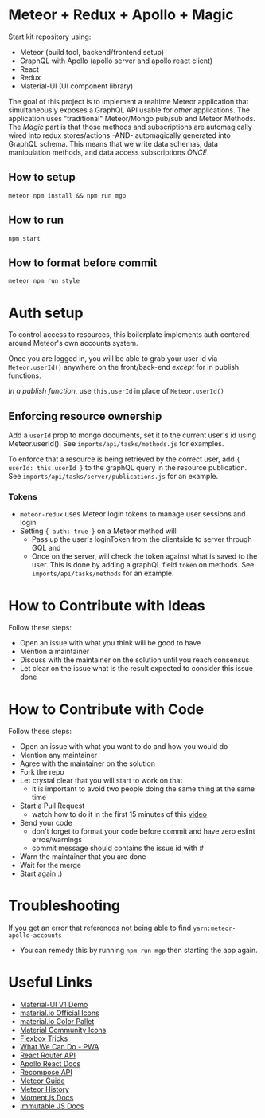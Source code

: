 # Meteor + Redux + Apollo + Magic

Start kit repository using:
- Meteor (build tool, backend/frontend setup)
- GraphQL with Apollo (apollo server and apollo react client)
- React
- Redux
- Material-UI (UI component library)

The goal of this project is to implement a realtime Meteor application that simultaneously exposes a GraphQL API usable for _other_ applications. The application uses "traditional" Meteor/Mongo pub/sub and Meteor Methods.  The _Magic_ part is that those methods and subscriptions are automagically wired into redux stores/actions -AND- automagically generated into GraphQL schema.  This means that we write data schemas, data manipulation methods, and data access subscriptions _ONCE_.

## How to setup
`
meteor npm install && npm run mgp
`
## How to run
`
npm start
`
## How to format before commit
`
meteor npm run style
`

# Auth setup

To control access to resources, this boilerplate implements auth centered around
Meteor's own accounts system.

Once you are logged in, you will be able to grab your user id via
`Meteor.userId()` anywhere on the front/back-end _except_ for in publish functions.

_In a publish function_, use `this.userId` in place of `Meteor.userId()`

## Enforcing resource ownership

Add a `userId` prop to mongo documents, set it to the current user's id using Meteor.userId(). See `imports/api/tasks/methods.js` for examples.

To enforce that a resource is being retrieved by the correct user, add `{ userId: this.userId }` to the graphQL query in the resource publication. See `imports/api/tasks/server/publications.js` for an example.

### Tokens

- `meteor-redux` uses Meteor login tokens to manage user sessions and login
- Setting `{ auth: true }` on a Meteor method will
  - Pass up the user's loginToken from the clientside to server through GQL and
  - Once on the server, will check the token against what is saved to the user.
  This is done by adding a graphQL field `token` on methods. See `imports/api/tasks/methods` for an example.

# How to Contribute with Ideas
Follow these steps:
- Open an issue with what you think will be good to have
- Mention a maintainer
- Discuss with the maintainer on the solution until you reach consensus
- Let clear on the issue what is the result expected to consider this issue done

# How to Contribute with Code
Follow these steps:
- Open an issue with what you want to do and how you would do
- Mention any maintainer
- Agree with the maintainer on the solution
- Fork the repo
- Let crystal clear that you will start to work on that
  - it is important to avoid two people doing the same thing at the same time
- Start a Pull Request
  - watch how to do it in the first 15 minutes of this [video](https://www.youtube.com/watch?v=TNoGHLZaTRg&t=4343s)
- Send your code
  - don't forget to format your code before commit and have zero eslint erros/warnings
  - commit message should contains the issue id with #
- Warn the maintainer that you are done
- Wait for the merge
- Start again :)

# Troubleshooting
If you get an error that references not being able to find `yarn:meteor-apollo-accounts`
- You can remedy this by running `npm run mgp` then starting the app again.

# Useful Links
- [Material-UI V1 Demo](https://material-ui-next.com/demos/app-bar/)
- [material.io Official Icons](https://material.io/icons/)
- [material.io Color Pallet](https://material.io/guidelines/style/color.html)
- [Material Community Icons](https://materialdesignicons.com/)
- [Flexbox Tricks](https://css-tricks.com/snippets/css/a-guide-to-flexbox/)
- [What We Can Do - PWA](https://whatwebcando.today/)
- [React Router API](https://reacttraining.com/react-router/web/api/BrowserRouter)
- [Apollo React Docs](https://www.apollographql.com/docs/react/)
- [Recompose API](https://github.com/acdlite/recompose/blob/master/docs/API.md)
- [Meteor Guide](https://guide.meteor.com/)
- [Meteor History](https://github.com/meteor/meteor/blob/devel/History.md)
- [Moment.js Docs](https://momentjs.com/docs/#/parsing/)
- [Immutable JS Docs](https://facebook.github.io/immutable-js/docs/#/)
